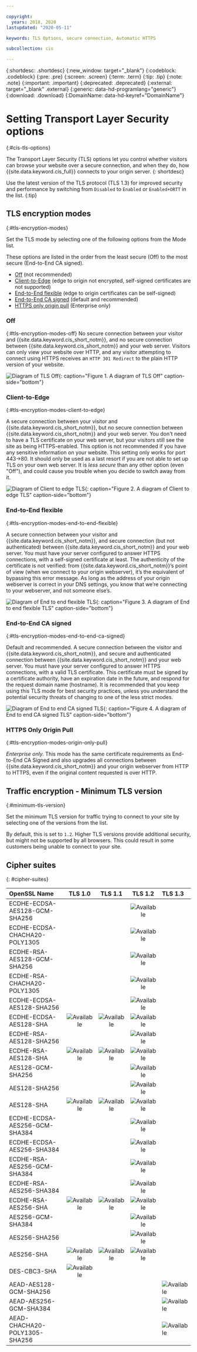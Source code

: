 ```yaml
---

copyright:
  years: 2018, 2020
lastupdated: "2020-05-11"

keywords: TLS Options, secure connection, Automatic HTTPS

subcollection: cis

---
```


{:shortdesc: .shortdesc}
{:new_window: target="_blank"}
{:codeblock: .codeblock}
{:pre: .pre}
{:screen: .screen}
{:term: .term}
{:tip: .tip}
{:note: .note}
{:important: .important}
{:deprecated: .deprecated}
{:external: target="_blank" .external}
{:generic: data-hd-programlang="generic"}
{:download: .download}
{:DomainName: data-hd-keyref="DomainName"}

# Setting Transport Layer Security options
{:#cis-tls-options}

The Transport Layer Security (TLS) options let you control whether visitors can browse your website over a secure connection, and when they do, how {{site.data.keyword.cis_full}} connects to your origin server.
{: shortdesc}

Use the latest version of the TLS protocol (TLS 1.3) for improved security and performance by switching from `Disabled` to `Enabled` or `Enabled+ORTT` in the list.
{:tip}

## TLS encryption modes
{:#tls-encryption-modes}

Set the TLS mode by selecting one of the following options from the Mode list.

These options are listed in the order from the least secure (Off) to the most secure (End-to-End CA signed).
 * [Off](#tls-encryption-modes-off) (not recommended)
 * [Client-to-Edge](#tls-encryption-modes-client-to-edge) (edge to origin not encrypted, self-signed certificates are not supported)
 * [End-to-End flexible](#tls-encryption-modes-end-to-end-flexible) (edge to origin certificates can be self-signed)
 * [End-to-End CA signed](#tls-encryption-modes-end-to-end-ca-signed) (default and recommended)
 * [HTTPS only origin pull](#tls-encryption-modes-origin-only-pull) (Enterprise only)

### Off
{:#tls-encryption-modes-off}
No secure connection between your visitor and {{site.data.keyword.cis_short_notm}}, and no secure connection between {{site.data.keyword.cis_short_notm}} and your web server. Visitors can only view your website over HTTP, and any visitor attempting to connect using HTTPS receives an `HTTP 301 Redirect` to the plain HTTP version of your website.

![Diagram of TLS Off](images/off.png "Diagram of TLS Off"){: caption="Figure 1. A diagram of TLS Off" caption-side="bottom"}

### Client-to-Edge
{:#tls-encryption-modes-client-to-edge}

A secure connection between your visitor and {{site.data.keyword.cis_short_notm}}, but no secure connection between {{site.data.keyword.cis_short_notm}} and your web server. You don't need to have a TLS certificate on your web server, but your visitors still see the site as being HTTPS-enabled. This option is not recommended if you have any sensitive information on your website. This setting only works for port 443->80. It should only be used as a last resort if you are not able to set up TLS on your own web server. It is _less secure_ than any other option (even "Off"), and could cause you trouble when you decide to switch away from it.

![Diagram of Client to edge TLS](images/client-to-edge.png "Diagram of Client to edge TLS"){: caption="Figure 2. A diagram of Client to edge TLS" caption-side="bottom"}

### End-to-End flexible
{:#tls-encryption-modes-end-to-end-flexible}

A secure connection between your visitor and {{site.data.keyword.cis_short_notm}}, and secure connection (but not authenticated) between {{site.data.keyword.cis_short_notm}} and your web server. You must have your server configured to answer HTTPS connections, with a self-signed certificate at least. The authenticity of the certificate is not verified: from {{site.data.keyword.cis_short_notm}}’s point of view (when we connect to your origin webserver), it’s the equivalent of bypassing this error message. As long as the address of your origin webserver is correct in your DNS settings, you know that we’re connecting to your webserver, and not someone else’s.

![Diagram of End to end flexible TLS](images/end-to-end-flexible.png "Diagram of End to end flexible TLS"){: caption="Figure 3. A diagram of End to end flexible TLS" caption-side="bottom"}

### End-to-End CA signed
{:#tls-encryption-modes-end-to-end-ca-signed}

Default and recommended. A secure connection between the visitor and {{site.data.keyword.cis_short_notm}}, and secure and authenticated connection between {{site.data.keyword.cis_short_notm}} and your web server. You must have your server configured to answer HTTPS connections, with a valid TLS certificate. This certificate must be signed by a certificate authority, have an expiration date in the future, and respond for the request domain name (hostname). It is recommended that you keep using this TLS mode for best security practices, unless you understand the potential security threats of changing to one of the less strict modes.

![Diagram of End to end CA signed TLS](images/end-to-end-ca-signed.png "Diagram of End to end CA signed TLS"){: caption="Figure 4. A diagram of End to end CA signed TLS" caption-side="bottom"}

### HTTPS Only Origin Pull
{:#tls-encryption-modes-origin-only-pull}

*Enterprise only.* This mode has the same certificate requirements as End-to-End CA Signed and also upgrades all connections between {{site.data.keyword.cis_short_notm}} and your origin webserver from HTTP to HTTPS, even if the original content requested is over HTTP.


## Traffic encryption - Minimum TLS version
{:#minimum-tls-version}

Set the minimum TLS version for traffic trying to connect to your site by selecting one of the versions from the list.

By default, this is set to `1.2`. Higher TLS versions provide additional security, but might not be supported by all browsers. This could result in some customers being unable to connect to your site.

## Cipher suites
{: #cipher-suites}

|OpenSSL Name| 	TLS 1.0 |	TLS 1.1 |	TLS 1.2 |	TLS 1.3|
|:--------|:---:|:---:|:---:|:---|
|ECDHE-ECDSA-AES128-GCM-SHA256 |||![Available](../../icons/checkmark-icon.svg)||
|ECDHE-ECDSA-CHACHA20-POLY1305 |||![Available](../../icons/checkmark-icon.svg)||
|ECDHE-RSA-AES128-GCM-SHA256   |||![Available](../../icons/checkmark-icon.svg)||
|ECDHE-RSA-CHACHA20-POLY1305   |||![Available](../../icons/checkmark-icon.svg)||
|ECDHE-ECDSA-AES128-SHA256     |||![Available](../../icons/checkmark-icon.svg)||
|ECDHE-ECDSA-AES128-SHA        |![Available](../../icons/checkmark-icon.svg)|![Available](../../icons/checkmark-icon.svg)|	![Available](../../icons/checkmark-icon.svg)||
|ECDHE-RSA-AES128-SHA256       |||![Available](../../icons/checkmark-icon.svg) ||
|ECDHE-RSA-AES128-SHA          |![Available](../../icons/checkmark-icon.svg)|![Available](../../icons/checkmark-icon.svg)|	![Available](../../icons/checkmark-icon.svg)||
|AES128-GCM-SHA256             |||![Available](../../icons/checkmark-icon.svg)||
|AES128-SHA256                 |||![Available](../../icons/checkmark-icon.svg)||
|AES128-SHA 	                 |![Available](../../icons/checkmark-icon.svg)|![Available](../../icons/checkmark-icon.svg)|	![Available](../../icons/checkmark-icon.svg) ||
|ECDHE-ECDSA-AES256-GCM-SHA384 |||![Available](../../icons/checkmark-icon.svg)||
|ECDHE-ECDSA-AES256-SHA384     |||![Available](../../icons/checkmark-icon.svg)||
|ECDHE-RSA-AES256-GCM-SHA384   |||![Available](../../icons/checkmark-icon.svg)||
|ECDHE-RSA-AES256-SHA384       |||![Available](../../icons/checkmark-icon.svg)||
|ECDHE-RSA-AES256-SHA          |![Available](../../icons/checkmark-icon.svg)|![Available](../../icons/checkmark-icon.svg)|	![Available](../../icons/checkmark-icon.svg)||
|AES256-GCM-SHA384             |||![Available](../../icons/checkmark-icon.svg)||
|AES256-SHA256 	               |||![Available](../../icons/checkmark-icon.svg)||
|AES256-SHA 	                 |![Available](../../icons/checkmark-icon.svg)|![Available](../../icons/checkmark-icon.svg)|	![Available](../../icons/checkmark-icon.svg)||
|DES-CBC3-SHA                  |![Available](../../icons/checkmark-icon.svg)||||
|AEAD-AES128-GCM-SHA256        ||||![Available](../../icons/checkmark-icon.svg)|
|AEAD-AES256-GCM-SHA384        ||||![Available](../../icons/checkmark-icon.svg)|
|AEAD-CHACHA20-POLY1305-SHA256 ||||![Available](../../icons/checkmark-icon.svg)|
